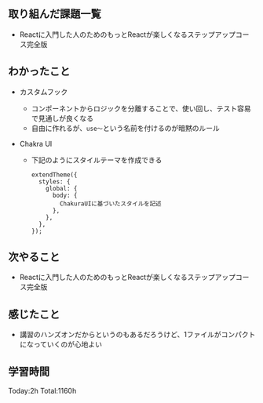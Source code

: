 ## 取り組んだ課題一覧

- Reactに入門した人のためのもっとReactが楽しくなるステップアップコース完全版

## わかったこと

- カスタムフック

  - コンポーネントからロジックを分離することで、使い回し、テスト容易で見通しが良くなる
  - 自由に作れるが、`use〜`という名前を付けるのが暗黙のルール

- Chakra UI

  - 下記のようにスタイルテーマを作成できる

    ```extendTheme({
    extendTheme({
      styles: {
        global: {
          body: {
            ChakuraUIに基づいたスタイルを記述
          },
        },
      },
    });
    ```

## 次やること

- Reactに入門した人のためのもっとReactが楽しくなるステップアップコース完全版

## 感じたこと

- 講習のハンズオンだからというのもあるだろうけど、1ファイルがコンパクトになっていくのが心地よい
 
## 学習時間

Today:2h
Total:1160h
